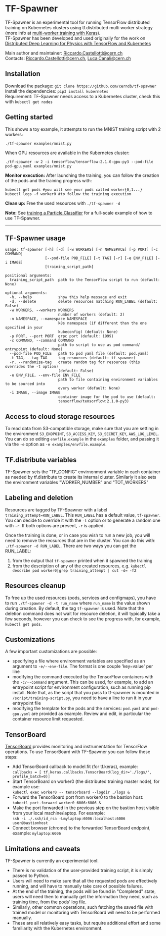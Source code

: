 # TF-Spawner

TF-Spawner is an experimental tool for running TensorFlow distributed training on Kubernetes clusters using 
tf.distributed multi worker strategy (more info at [multi-worker training with Keras](https://www.tensorflow.org/tutorials/distribute/multi_worker_with_keras)).  
TF-Spawner has been developed and used originally for the work on
[Distributed Deep Learning for Physics with TensorFlow and Kubernetes]( https://db-blog.web.cern.ch/blog/luca-canali/2020-03-distributed-deep-learning-physics-tensorflow-and-kubernetes)

Main author and maintainer: Riccardo.Castellotti@cern.ch  
Contacts: Riccardo.Castellotti@cern.ch, Luca.Canali@cern.ch

## Installation

Download the package: `git clone https://github.com/cerndb/tf-spawner`  
Install the dependencies: `pip3 install kubernetes`  
Requirement: TF-Spawner needs access to a Kubernetes cluster, check this with `kubectl get nodes`

## Getting started

This shows a toy example, it attempts to run the MNIST training script with 2 workers:
```
./tf-spawner examples/mnist.py
```

When GPU resources are available in the Kubernetes cluster:
```
./tf-spawner -w 2 -i tensorflow/tensorflow:2.1.0-gpu-py3 --pod-file pod-gpu.yaml examples/mnist.py
```

**Monitor execution:** After launching the training, you can follow the creation of the pods and the training progress with:
```
kubectl get pods #you will see your pods called worker{0,1...}
kubectl logs -f worker0 #to follow the training execution
```
**Clean up:** Free the used resources with `./tf-spawner -d`

**Note:** 
See [training a Particle Classifier](https://github.com/cerndb/SparkDLTrigger/tree/master/Training_TFKeras_CPU_GPU_K8S_Distributed)
for a full-scale example of how to use TF-Spawner.
  
---
## TF-Spawner usage

```
usage: tf-spawner [-h] [-d] [-w WORKERS] [-n NAMESPACE] [-p PORT] [-c COMMAND]
                  [--pod-file POD_FILE] [-t TAG] [-r] [-e ENV_FILE] [-i IMAGE]
                  [training_script_path]

positional arguments:
  training_script_path  path to the TensorFlow script to run (default: None)

optional arguments:
  -h, --help            show this help message and exit
  -d, --delete          delete resources matching RUN_LABEL (default: False)
  -w WORKERS, --workers WORKERS
                        number of workers (default: 2)
  -n NAMESPACE, --namespace NAMESPACE
                        k8s namespace (if different than the one specified in your
                        kubeconfig) (default: None)
  -p PORT, --port PORT  grpc port (default: 1999)
  -c COMMAND, --command COMMAND
                        path to script to use as pod command/ entrypoint (default: None)
  --pod-file POD_FILE   path to pod yaml file (default: pod.yaml)
  -t TAG, --tag TAG     tag resources (default: tf-spawner)
  -r, --randomize-tag   create random tag for resources (this overrides the -t option)
                        (default: False)
  -e ENV_FILE, --env-file ENV_FILE
                        path to file containing environment variables to be sourced into
                        every worker (default: None)
  -i IMAGE, --image IMAGE
                        container image for the pod to use (default:
                        tensorflow/tensorflow:2.1.0-py3)

```

## Access to cloud storage resources
To read data from S3-compatible storage, make sure that you are setting in the environment
`S3_ENDPOINT`, `S3_ACCESS_KEY`, `S3_SECRET_KEY`, `AWS_LOG_LEVEL`.
You can do so editing `envfile.example` in the `examples` folder, and passing it via the `-e` option 
as `-e examples/envfile.example`.

## TF.distribute variables
TF-Spawner sets the "TF_CONFIG" envirnonment variable in each container as needed by tf.distribute to create its internal cluster.
Similarly it also sets the environment variables "WORKER_NUMBER" and "TOT_WORKERS"

## Labeling and deletion
Resources are tagged by TF-Spawner with a label `training_attempt=RUN_LABEL`.
This `RUN_LABEL` has a default value, `tf-spawner`.
You can decide to override it with the `-t` option or to generate a random one with `-r`.
If both options are present, `-r` is applied.

Once the training is done, or in case you wish to run a new job, you will need to remove the reosurces that are in the cluster. You can do this with: `./tf-spawner -d RUN_LABEL`. There are two ways you can get the RUN\_LABEL:

1. from the output that `tf-spawner` printed when it spawned the training
2. from the description of any of the created resources, e.g. `kubectl describe pod worker0|grep training_attempt | cut -d= -f2`

## Resources cleanup
To free up the used resources (pods, services and configmaps), you have to run `./tf-spawner -d -t run_name` where `run_name` is the value shown during creation.
By default, the tag `tf-spawner` is used. Note that the deletion command does not wait for resource deletion,
it will typically take a few seconds, however you can check to see the progress with, for example, `kubectl get pods`.

## Customizations

A few important customizations are possible:
* specifying a file where environment variables are specified as an argument to `-e/--env-file`. The format is one couple 'key=value' per line
* modifying the command executed by the TensorFlow containers with the `-c/--command` argument.
This can be used, for example, to add an entrypoint script for environment configuration, such as running pip install.
Note that, as the script that you pass to tf-spawner is mounted in `/script/training-script.py`, you need to have a line to run it in your entrypoint file
* modifying the template for the pods and the services: `pod.yaml` and `pod-gpu.yaml` are provided as example. Review and edit,
in particular the container resource limit requested.

## TensorBoard

[TensorBoard](https://www.tensorflow.org/tensorboard) provides monitoring and instrumentation for TensorFlow operations.
To use TensorBoard with TF-Spawner you can follow these steps:
- Add TensorBoard callback to model.fit (for tf.keras), example:  
 `callbacks = [ tf.keras.callbacks.TensorBoard(log_dir='./logs/', profile_batch=0)]`
- Start TensorBoard on worker0 (the distributed training master node), for example use:  
  `kubectl exec worker0 -- tensorboard --logdir ./logs &`
- Forward the TensorBoard port from worker0 to the bastion host:  
  `kubectl port-forward worker0 6006:6006 &`
- Make the port forwarded in the previous step on the bastion host visible from your local machine/laptop. For example:  
  `ssh -i ./.ssh/id_rsa -Lmylaptop:6006:localhost:6006 user@bastionhost`
- Connect browser (chrome) to the forwarded TensorBoard endpoint, example: `mylaptop:6006`

## Limitations and caveats

TF-Spawner is currently an experimental tool.
- There is no validation of the user-provided training script, it is simply passed to Python.
- Users will need to make sure that all the requested pods are effectively running, and will have to manually take care of possible failures.
- At the end of the training, the pods will be found in "Completed" state, users will need then to manually get the information they need, such as training time, from the pods' log file.
- Similarly, other common operations, such fetching the saved file with trained model or monitoring with TensorBoard will need to be performed manually.
- These are all relatively easy tasks, but require additional effort and some familiarity with the Kubernetes environment. 
